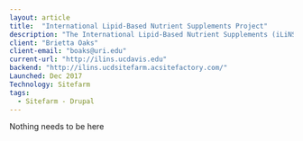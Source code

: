 ```yaml
---
layout: article
title:  "International Lipid-Based Nutrient Supplements Project"
description: "The International Lipid-Based Nutrient Supplements (iLiNS) Project is a research collaboration that grew out of a shared commitment to accelerate progress in preventing malnutrition. We are conducting research projects in Burkina Faso, Ghana, and Malawi.  Previous work with lipid-based nutrient supplements (LNS) in Ghana and Malawi indicated that such supplements could improve child growth and development in low-income populations. The iLiNS Project was designed to build on the previous work. We will evaluate the efficacy of new and less costly formulations, study the impact of providing LNS to infants and to pregnant and lactating women, and explore the economic dimensions of LNS used to prevent malnutrition."
client: "Brietta Oaks"
client-email: "boaks@uri.edu"
current-url: "http://ilins.ucdavis.edu"
backend: "http://ilins.ucdsitefarm.acsitefactory.com/"
Launched: Dec 2017
Technology: Sitefarm
tags:
  - Sitefarm - Drupal
---
```



Nothing needs to be here

